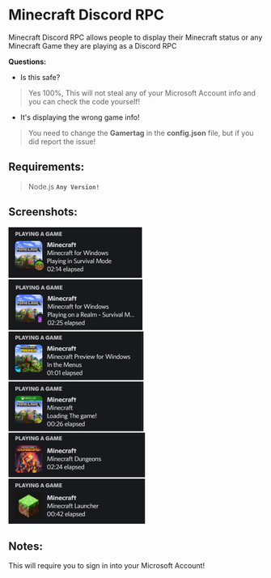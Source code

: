 # Minecraft Discord RPC
Minecraft Discord RPC allows people to display their Minecraft status or any Minecraft Game they are playing as a Discord RPC

**Questions:**

- Is this safe?
> Yes 100%, This will not steal any of your Microsoft Account info and you can check the code yourself!
- It's displaying the wrong game info!
> You need to change the **Gamertag** in the **config.json** file, but if you did report the issue!

Requirements:
-
> Node.js **`Any Version!`**

Screenshots:
-
![MC_in_World_or_Server](https://raw.githubusercontent.com/xKingDark/Minecraft-Discord-RPC/main/imgs/mc_world_or_server.png)
![MC_in_Realm](https://raw.githubusercontent.com/xKingDark/Minecraft-Discord-RPC/main/imgs/mc_realms.png)
![MC_Preview](https://raw.githubusercontent.com/xKingDark/Minecraft-Discord-RPC/main/imgs/mc_preview.png)
![MC_in_World_or_Server](https://raw.githubusercontent.com/xKingDark/Minecraft-Discord-RPC/main/imgs/mc_console.png)
![MC_in_World_or_Server](https://raw.githubusercontent.com/xKingDark/Minecraft-Discord-RPC/main/imgs/mc_dungeons.png)
![MC_in_World_or_Server](https://raw.githubusercontent.com/xKingDark/Minecraft-Discord-RPC/main/imgs/mc_launcher.png)

Notes:
-

This will require you to sign in into your Microsoft Account!
